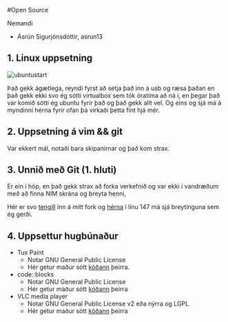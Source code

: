 #Open Source

Nemandi
* Ásrún Sigurjónsdóttir, asrun13




## 1. Linux uppsetning


![ubuntustart](https://f.cloud.github.com/assets/5700377/1351292/6d0ce74e-3720-11e3-99ea-a7d2d4dddcf8.png "Skjamynd")



Það gekk ágætlega, reyndi fyrst að setja það inn á usb og ræsa þaðan en það gekk ekki svo ég sótti virtualbox sem tók óratíma að  ná í, en þegar það var komið sótti ég ubuntu fyrir það og það gekk allt vel. Og eins og sjá má á myndinni hérna fyrir ofan þá virkaði þetta fínt hjá mér.
 
 
## 2. Uppsetning á vim && git


Var ekkert mál, notaði bara skipanirnar og það kom strax.



## 3. Unnið með Git (1. hluti)


Er ein í hóp, en það gekk strax að forka verkefnið og var ekki í vandræðum með að finna NIM skrána og breyta henni, 

Hér er svo [tengill](https://github.com/asrunes/INTOPrufa/ "Gaffall") inn á mitt fork og [hérna](https://github.com/asrunes/INTOPrufa/blob/master/NIM.cpp "breyting") í línu 147 má sjá breytinguna sem ég gerði.


## 4. Uppsettur hugbúnaður


* Tux Paint 
  - Notar GNU General Public License
  - Hér getur maður sótt [kóðann](http://tuxpaint.org/download/source/ "TuxPaint") þeirra.
* code::blocks
  - Notar GNU General Public License
  - Hér getur maður sótt [kóðann](http://www.codeblocks.org/downloads/25 "codeblocks") þeirra
* VLC media player
  - Notar GNU General Public License v2 eða nýrra og LGPL
  - Hér getur maður sótt [kóðann](http://www.videolan.org/vlc/download-sources.html "VLC") þeirra




